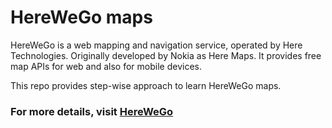 # HereWeGo maps

HereWeGo is a web mapping and navigation service, operated by Here Technologies. Originally developed by Nokia as Here Maps.
It provides free map APIs for web and also for mobile devices.

This repo provides step-wise approach to learn HereWeGo maps.

### For more details, visit [HereWeGo](https://wego.here.com/)
